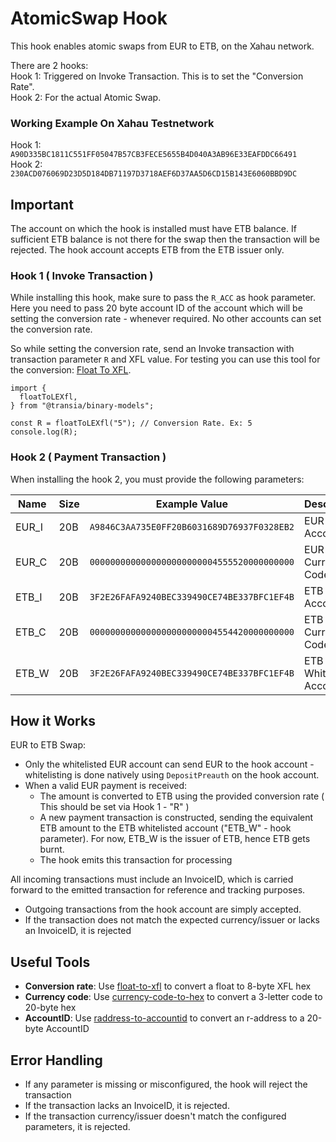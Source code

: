 # AtomicSwap Hook

This hook enables atomic swaps from EUR to ETB, on the Xahau network.

There are 2 hooks:  
Hook 1: Triggered on Invoke Transaction. This is to set the "Conversion Rate".  
Hook 2: For the actual Atomic Swap.

### Working Example On Xahau Testnetwork

Hook 1: `A90D335BC1811C551FF05047B57CB3FECE5655B4D040A3AB96E33EAFDDC66491`  
Hook 2: `230ACD076069D23D5D184DB71197D3718AEF6D37AA5D6CD15B143E6060BBD9DC`

## Important

The account on which the hook is installed must have ETB balance. If sufficient ETB balance is not there for the swap then the transaction will be rejected. The hook account accepts ETB from the ETB issuer only.

### Hook 1 ( Invoke Transaction )

While installing this hook, make sure to pass the `R_ACC` as hook parameter. Here you need to pass 20 byte account ID of the account which will be setting the conversion rate - whenever required. No other accounts can set the conversion rate.

So while setting the conversion rate, send an Invoke transaction with transaction parameter `R` and XFL value. For testing you can use this tool for the conversion: [Float To XFL](https://hooks.services/tools/float-to-xfl).

```
import {
  floatToLEXfl,
} from "@transia/binary-models";

const R = floatToLEXfl("5"); // Conversion Rate. Ex: 5
console.log(R);
```

### Hook 2 ( Payment Transaction )

When installing the hook 2, you must provide the following parameters:

| Name  | Size | Example Value                              | Description             |
| ----- | ---- | ------------------------------------------ | ----------------------- |
| EUR_I | 20B  | `A9846C3AA735E0FF20B6031689D76937F0328EB2` | EUR Issuer AccountID    |
| EUR_C | 20B  | `0000000000000000000000004555520000000000` | EUR Currency Code (hex) |
| ETB_I | 20B  | `3F2E26FAFA9240BEC339490CE74BE337BFC1EF4B` | ETB Issuer AccountID    |
| ETB_C | 20B  | `0000000000000000000000004554420000000000` | ETB Currency Code (hex) |
| ETB_W | 20B  | `3F2E26FAFA9240BEC339490CE74BE337BFC1EF4B` | ETB Whitelisted Account |

## How it Works

EUR to ETB Swap:

- Only the whitelisted EUR account can send EUR to the hook account - whitelisting is done natively using `DepositPreauth` on the hook account.
- When a valid EUR payment is received:
  - The amount is converted to ETB using the provided conversion rate ( This should be set via Hook 1 - "R" )
  - A new payment transaction is constructed, sending the equivalent ETB amount to the ETB whitelisted account ("ETB_W" - hook parameter). For now, ETB_W is the issuer of ETB, hence ETB gets burnt.
  - The hook emits this transaction for processing

All incoming transactions must include an InvoiceID, which is carried forward to the emitted transaction for reference and tracking purposes.

- Outgoing transactions from the hook account are simply accepted.
- If the transaction does not match the expected currency/issuer or lacks an InvoiceID, it is rejected

## Useful Tools

- **Conversion rate**: Use [float-to-xfl](https://hooks.services/tools/float-to-xfl) to convert a float to 8-byte XFL hex
- **Currency code**: Use [currency-code-to-hex](https://hooks.services/tools/currency-code-to-hex) to convert a 3-letter code to 20-byte hex
- **AccountID**: Use [raddress-to-accountid](https://hooks.services/tools/raddress-to-accountid) to convert an r-address to a 20-byte AccountID

## Error Handling

- If any parameter is missing or misconfigured, the hook will reject the transaction
- If the transaction lacks an InvoiceID, it is rejected.
- If the transaction currency/issuer doesn't match the configured parameters, it is rejected.
